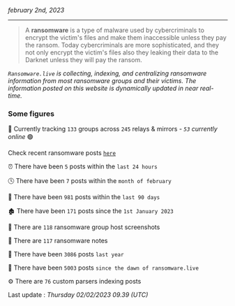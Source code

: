 _february 2nd, 2023_

---

> A **ransomware** is a type of malware used by cybercriminals to encrypt the victim's files and make them inaccessible unless they pay the ransom. Today cybercriminals are more sophisticated, and they not only encrypt the victim's files also they leaking their data to the Darknet unless they will pay the ransom.


_`Ransomware.live` is collecting, indexing, and centralizing ransomware information from most ransomware groups and their victims. The information posted on this website is dynamically updated in near real-time._

### Some figures 

🔎 Currently tracking `133` groups across `245` relays & mirrors - _`53` currently online_ 🟢

Check recent ransomware posts [`here`](recentposts.md)


⏰ There have been `5` posts within the `last 24 hours`

🕓 There have been `7` posts within the `month of february`

📅 There have been `981` posts within the `last 90 days`

🏚 There have been `171` posts since the `1st January 2023`

📸 There are `118` ransomware group host screenshots

📝 There are `117` ransomware notes

🚀 There have been `3086` posts `last year`

🐣 There have been `5003` posts `since the dawn of ransomware.live`

⚙️ There are `76` custom parsers indexing posts



Last update : _Thursday 02/02/2023 09.39 (UTC)_

